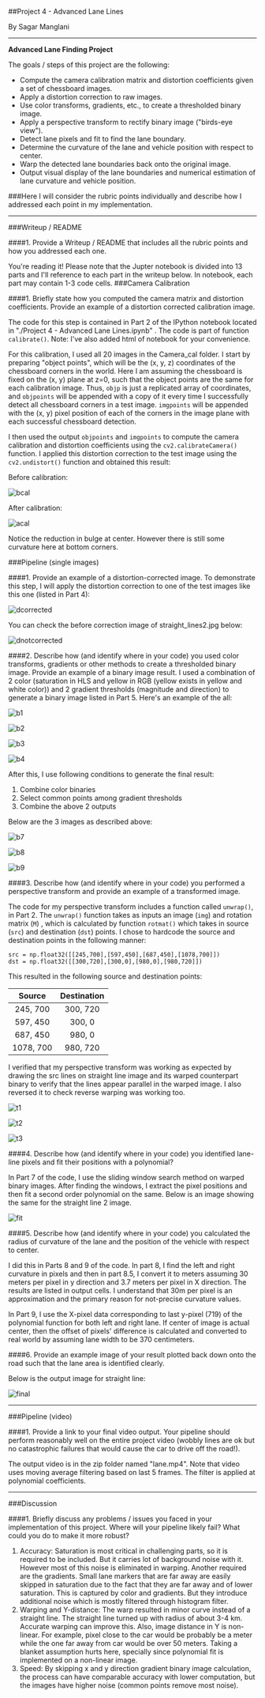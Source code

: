 ##Project 4 - Advanced Lane Lines

By Sagar Manglani

---

**Advanced Lane Finding Project**

The goals / steps of this project are the following:

* Compute the camera calibration matrix and distortion coefficients given a set of chessboard images.
* Apply a distortion correction to raw images.
* Use color transforms, gradients, etc., to create a thresholded binary image.
* Apply a perspective transform to rectify binary image ("birds-eye view").
* Detect lane pixels and fit to find the lane boundary.
* Determine the curvature of the lane and vehicle position with respect to center.
* Warp the detected lane boundaries back onto the original image.
* Output visual display of the lane boundaries and numerical estimation of lane curvature and vehicle position.



###Here I will consider the rubric points individually and describe how I addressed each point in my implementation.  

---
###Writeup / README

####1. Provide a Writeup / README that includes all the rubric points and how you addressed each one.   

You're reading it! Please note that the Jupter notebook is divided into 13 parts and I'll reference to each part in the writeup below. In notebook, each part may contain 1-3 code cells.
###Camera Calibration

####1. Briefly state how you computed the camera matrix and distortion coefficients. Provide an example of a distortion corrected calibration image.

The code for this step is contained in Part 2 of the IPython notebook located in "./Project 4 - Advanced Lane Lines.ipynb" . The code is part of function `calibrate()`. Note: I've also added html of notebook for your convenience.

For this calibration, I used all 20 images in the Camera_cal folder. I start by preparing "object points", which will be the (x, y, z) coordinates of the chessboard corners in the world. Here I am assuming the chessboard is fixed on the (x, y) plane at z=0, such that the object points are the same for each calibration image.  Thus, `objp` is just a replicated array of coordinates, and `objpoints` will be appended with a copy of it every time I successfully detect all chessboard corners in a test image.  `imgpoints` will be appended with the (x, y) pixel position of each of the corners in the image plane with each successful chessboard detection.  

I then used the output `objpoints` and `imgpoints` to compute the camera calibration and distortion coefficients using the `cv2.calibrateCamera()` function.  I applied this distortion correction to the test image using the `cv2.undistort()` function and obtained this result: 

Before calibration:

![bcal](output_images/bcal.png)

After calibration:

![acal](output_images/acal.png)

Notice the reduction in bulge at center. However there is still some curvature here at bottom corners.

###Pipeline (single images)

####1. Provide an example of a distortion-corrected image.
To demonstrate this step, I will apply the distortion correction to one of the test images like this one (listed in Part 4):

![dcorrected](output_images/dcorrected.png)

You can check the before correction image of straight_lines2.jpg below:

![dnotcorrected](output_images/dnotcorrected.png)



####2. Describe how (and identify where in your code) you used color transforms, gradients or other methods to create a thresholded binary image.  Provide an example of a binary image result.
I used a combination of 2 color (saturation in HLS and yellow in RGB (yellow exists in yellow and white color)) and 2 gradient thresholds (magnitude and direction) to generate a binary image listed in Part 5.  Here's an example of the all:

![b1](output_images/b1.png)



![b2](output_images/b2.png)



![b3](output_images/b3.png)



![b4](output_images/b4.png)





After this, I use following conditions to generate the final result:

1. Combine color binaries
2. Select common points among gradient thresholds
3. Combine the above 2 outputs

Below are the 3 images as described above:

![b7](output_images/b7.png)



![b8](output_images/b8.png)



![b9](output_images/b9.png)



####3. Describe how (and identify where in your code) you performed a perspective transform and provide an example of a transformed image.

The code for my perspective transform includes a function called `unwrap()`, in Part 2. The `unwrap()` function takes as inputs an image (`img`) and rotation matrix  (`M`) , which is calculated by function  `rotmat()`  which takes in source (`src`) and destination (`dst`) points.  I chose to hardcode the source and destination points in the following manner:

```
src = np.float32([[245,700],[597,450],[687,450],[1078,700]])
dst = np.float32([[300,720],[300,0],[980,0],[980,720]])
```
This resulted in the following source and destination points:

|  Source   | Destination |
| :-------: | :---------: |
| 245, 700  |  300, 720   |
| 597, 450  |   300, 0    |
| 687, 450  |   980, 0    |
| 1078, 700 |  980, 720   |

I verified that my perspective transform was working as expected by drawing the src lines on straight line image and its warped counterpart binary to verify that the lines appear parallel in the warped image. I also reversed it to check reverse warping was working too.

![t1](output_images/t1.png)



![t2](output_images/t2.png)



![t3](output_images/t3.png)



####4. Describe how (and identify where in your code) you identified lane-line pixels and fit their positions with a polynomial?

In Part 7 of the code, I use the sliding window search method on warped binary images. After finding the windows, I extract the pixel positions and then fit a second order polynomial on the same. Below is an image showing the same for the straight line 2 image.

![fit](output_images/fit.png)



####5. Describe how (and identify where in your code) you calculated the radius of curvature of the lane and the position of the vehicle with respect to center.

I did this in Parts 8 and 9 of the code. In part 8, I find the left and right curvature in pixels and then in part 8.5, I convert it to meters assuming 30 meters per pixel in y direction and 3.7 meters per pixel in X direction. The results are listed in output cells. I understand that 30m per pixel is an approximation and the primary reason for not-precise curvature values.

In Part 9, I use the X-pixel data corresponding to last y-pixel (719) of the polynomial function for both left and right lane. If center of image is actual center, then the offset of pixels' difference is calculated and converted to real world by assuming lane width to be 370 centimeters.



####6. Provide an example image of your result plotted back down onto the road such that the lane area is identified clearly.

Below is the output image for straight line:

![final](output_images/final.png)

---

###Pipeline (video)

####1. Provide a link to your final video output.  Your pipeline should perform reasonably well on the entire project video (wobbly lines are ok but no catastrophic failures that would cause the car to drive off the road!).

The output video is in the zip folder named "lane.mp4". Note that video uses moving average filtering based on last 5 frames. The filter is applied at polynomial coefficients.

---

###Discussion

####1. Briefly discuss any problems / issues you faced in your implementation of this project.  Where will your pipeline likely fail?  What could you do to make it more robust?

1. Accuracy: Saturation is most critical in challenging parts, so it is required to be included. But it carries lot of background noise with it. However most of this noise is eliminated in warping. Another required are the gradients. Small lane markers that are far away are easily skipped in saturation due to the fact that they are far away and of lower saturation. This is captured by color and gradients. But they introduce additional noise which is mostly filtered through histogram filter.
2. Warping and Y-distance: The warp resulted in minor curve instead of a straight line. The straight line turned up with radius of about 3-4 km. Accurate warping can improve this. Also, image distance in Y is non-linear. For example, pixel close to the car would be probably be a meter while the one far away from car would be over 50 meters. Taking a blanket assumption hurts here, specially since polynomial fit is implemented on a non-linear image. 
3. Speed: By skipping x and y direction gradient binary image calculation, the process can have comparable accuracy with lower computation, but the images have higher noise (common points remove most noise).

